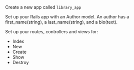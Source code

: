 Create a new app called `library_app`

Set up your Rails app with an Author model. An author has a first_name(string), a last_name(string), and a bio(text).

Set up your routes, controllers and views for:
* Index
* New
* Create
* Show
* Destroy